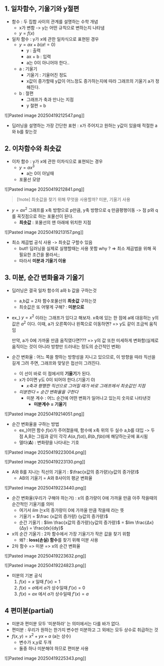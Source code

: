 ## 1. 일차함수, 기울기와 y절편
- 함수 : 두 집합 사이의 관계를 설명하는 수학 개념
	- x가 변함 -> y는 어떤 규칙으로 변하는지 나타냄
	- $y = f(x)$
- 일차 함수 : y가 x에 관한 일차식으로 표현된 경우
	- $y = ax + b (a!=0)$
		- y : 출력
		- ax + b : 입력
		- a는 0이 아니어야 한다..
	- a : 기울기
		- 기울기 : 기울어진 정도
		- x값이 증가할때 y값이 어느정도 증가하는지에 따라 그래프의 기울기 a가 정해진다.
	- b : 절편
		- 그래프가 축과 만나는 지점
		- y 절편 = b

![[Pasted image 20250419212547.png]]

- 딥러닝을 설명하는 가장 간단한 표현 : x가 주어지고 원하는 y값이 있을때 적절한 a와 b를 찾는것

## 2. 이차함수와 최솟값
- 이차 함수 : y가 x에 관한 이차식으로 표현되는 경우
	- $y = ax^3$
		- a는 0이 아닐때
	- 포물선 모양

![[Pasted image 20250419212841.png]]

>[!note] 최솟값을 찾기 위해 무엇을 사용할까?
>미분, 기울기 사용

- $y = ax^2$ 그래프를 x축 방향으로 p만큼, y축 방향으로 q 만큼평행이동 
  -> 점 p와 q를 꼭짓점으로 하는 포물선이 된다. 
	- **최솟값** : 포물선의 맨 아래에 위치한 지점

![[Pasted image 20250419213157.png]]

- 최소 제곱법 공식 사용 -> 최솟값 구할수 있음 
	- but!! 딥러닝을 실제로 실행할때는 사용 못함
		why ? => 최소 제곱법을 위해 꼭 필요한 조건을 몰라서;;
	- 따라서 **미분과 기울기 이용**

## 3. 미분, 순간 변화율과 기울기
- 딥러닝은 결국 일차 함수의 a와 b 값을 구하는것
	- a,b값 = 2차 함수포물선의 **최솟값** 구하는것
	- 최솟값은 또 어떻게 구해? : **미분으로**

- ex_) $y = x^2$ 이라는 그래프가 있다고 해보자. x축에 있는 한 점에 a에 대응하는 y의 값은 $a^2$ 이다.
	이때, a가 오른쪽이나 왼쪽으로 이동하면?
	=> y도 같이 조금씩 움직임
	
	만약, a가 0에 가까울 만큼 움직였다면???
	=> y의 값 또한 미세하게 변화함(실제로 움직이는 것이 아니라 방향만 드러내는 정도의 순간적인 변화)

- 순간 변화율 : 어느 쪽을 향하는 방향성을 지니고 있으므로, 이 방향을 따라 직선을 길게 그려 주면, 그래프와 맞닿은 접선이 그려진다.
	- 이 선이 바로 이 점에서의 **기울기**가 된다.
	- x가 0이면 y도 0이 되어야 한다.(기울기 0)
		- _x축과 평행한 직선으로 그어질 때가 바로 그래프에서 최솟값인 지점_
	- _미분한다 = 순간 변화율을 구한다_
		- 미분 계수 : 어느 순간에 어떤 변화가 일어나고 있는지 숫자로 나타낸것
			- **미분계수 = 기울기**

![[Pasted image 20250419214051.png]]

- 순간 변화율을 구하는 방법
	- ex_)어떤 함수 $f(x)$가 주어졌을때, 함수에 x축 위의 두 실수 a,b를 대입 
	  -> 두 점 A,B는 그림과 같이 각각 $A(a, f(a)), B(b, f(b))$에 해당하는곳에 표시됨
	- 델타(**Δ**) : 변화량을 나타내는 기호

![[Pasted image 20250419223004.png]]

![[Pasted image 20250419223130.png]]

- A와 B를 지나는 직선의 기울기 : $\frac{x값의 증가량}{y값의 증가량}$
	- AB의 기울기 = A와 B사이의 평균 변화율

![[Pasted image 20250419223440.png]]

- 순간 변화율(우리가 구해야 하는거) : x의 증가량이 0에 가까울 만큼 아주 작을때의 순간적인 기울기를 의미
	- 여기서 $lim$ 는x의 증가량이 0에 가까울 만큼 작을때 라는 뜻
	- 기울기 = $\frac {x값의 증가량} {y값의 증가량}$
	- 순간 기울기 : $lim \frac{x값의 증가량}{y값의 증가량}$ = $lim \frac{Δx}{Δy} = \frac{dx}{dy}$
- x의 순간 기울기 : 2차 함수에서 가장 기울기가 작은 값을 찾기 위함
	- 왜? : **loss(손실) 함수**를 찾기 위해 미분 사용
- 2차 함수 => 미분 => x의 순간 변화율

![[Pasted image 20250419223632.png]]

![[Pasted image 20250419224823.png]]

- 미분의 기본 공식
	1. $f(x) = x$ 일때 $f'(x) = 1$
	2. $f(x) = a$에서 $a$가 상수일때 $f'(x) = 0$
	3. $f(x) = ax$ 에서 $a$가 상수일때 $f'(x) = a$

## 4 편미분(partial)
- 미분과 편미분 모두 '미분하라' 는 의미에서는 다를 바가 없다.
- 편미분 : 우리가 원하는 한가지 변수만 미분하고 그 외에는 모두 상수로 취급하는 것
- $f(x,y) = x^2 + yx + a$ (a는 상수)
	- 변수가 x,y로 두개
	- 둘중 하나 미분해야 하므로 편미분 사용

![[Pasted image 20250419225343.png]]

